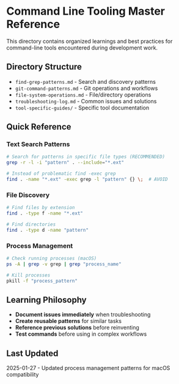 # Command Line Tooling Master Reference

This directory contains organized learnings and best practices for command-line tools encountered during development work.

## Directory Structure

- `find-grep-patterns.md` - Search and discovery patterns
- `git-command-patterns.md` - Git operations and workflows
- `file-system-operations.md` - File/directory operations
- `troubleshooting-log.md` - Common issues and solutions
- `tool-specific-guides/` - Specific tool documentation

## Quick Reference

### Text Search Patterns
```bash
# Search for patterns in specific file types (RECOMMENDED)
grep -r -l -i "pattern" . --include="*.ext"

# Instead of problematic find -exec grep
find . -name "*.ext" -exec grep -l "pattern" {} \;  # AVOID
```

### File Discovery
```bash
# Find files by extension
find . -type f -name "*.ext"

# Find directories
find . -type d -name "pattern"
```

### Process Management
```bash
# Check running processes (macOS)
ps -A | grep -v grep | grep "process_name"

# Kill processes
pkill -f "process_pattern"
```

## Learning Philosophy

- **Document issues immediately** when troubleshooting
- **Create reusable patterns** for similar tasks
- **Reference previous solutions** before reinventing
- **Test commands** before using in complex workflows

## Last Updated
2025-01-27 - Updated process management patterns for macOS compatibility
